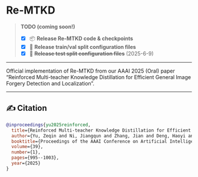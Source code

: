# Re-MTKD

> **TODO (coming soon!)**
> - [x] 📦 **Release Re-MTKD code & checkpoints**  
> - [x] 🔗 **Release train/val split configuration files**
> - [x] 🔗 ~~**Release test split configuration files**~~ (2025-6-9)

---

Official implementation of Re-MTKD from our AAAI 2025 (Oral) paper “Reinforced Multi-teacher Knowledge Distillation for Efficient General Image Forgery Detection and Localization”.

---

## ✍️ Citation
```bibtex
@inproceedings{yu2025reinforced,
  title={Reinforced Multi-teacher Knowledge Distillation for Efficient General Image Forgery Detection and Localization},
  author={Yu, Zeqin and Ni, Jiangqun and Zhang, Jian and Deng, Haoyi and Lin, Yuzhen},
  booktitle={Proceedings of the AAAI Conference on Artificial Intelligence},
  volume={39},
  number={1},
  pages={995--1003},
  year={2025}
}

